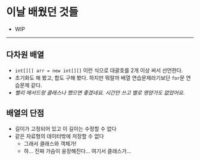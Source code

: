 ﻿# 이날 배웠던 것들

- WIP

---

## 다차원 배열

- `int[][] arr = new int[][]` 이런 식으로 대괄호를 2개 이상 써서 선언한다.
- 초기화도 해 봤고, 합도 구해 봤다. 하지만 뭐랄까 배열 연습문제라기보단 `for`문 연습문제 같다.
- *빨리 메서드랑 클래스나 했으면 좋겠네요. 시간만 쓰고 별로 영양가도 없었어요.*

## 배열의 단점

- 길이가 고정되어 있고 이 길이는 수정할 수 없다
- 같은 자료형의 데이터밖에 저장할 수 없다
    - 그래서 클래스와 객체가!
    - 하... 진짜 가슴이 웅장해진다... 여기서 클래스가...
